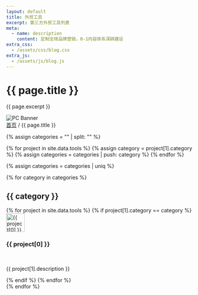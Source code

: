 ```yaml
---
layout: default
title: 外贸工具
excerpt: 第三方外贸工具列表
meta:
  - name: description
    content: 定制全球品牌营销，0-1内容体系深耕建设
extra_css:
  - /assets/css/blog.css
extra_js:
  - /assets/js/blog.js
---
```


<div class="content-banner">
  <div class="content-banner-text">
    <h1>{{ page.title }}</h1>
    <p>{{ page.excerpt }}</p>
  </div>
  <img src="{{ '/assets/images/social-media.jpg' | relative_url }}" alt="PC Banner" class="pc-banner">
</div>

<main class="blog-content">
  <div class="filter-container">
    <div class="breadcrumb">
      <a href="/">首页</a> /
      {{ page.title }}
    </div>
  </div>

{% assign categories = "" | split: "" %}

{% for project in site.data.tools %}
    {% assign category = project[1].category %}
    {% assign categories = categories | push: category %}
{% endfor %}

{% assign categories = categories | uniq %}

{% for category in categories %}
    <span class="one-line">
    <h2>{{ category }}</h2>
    </span>
    <div class="post-list">
        {% for project in site.data.tools %}
            {% if project[1].category == category %}
                <div class="card">
                    <img class="author-avatar" src="{{ project[1].icon }}" alt="{{ project[0] }} 图标" width="50" height="50"><br>
                    <h3> {{ project[0] }} </h3><br>
                    <p class="post-excerpt"> {{ project[1].description }} </p>
                </div>
            {% endif %}
        {% endfor %}
    </div>
{% endfor %}
  
  <div id="pagination"></div>
</main>

